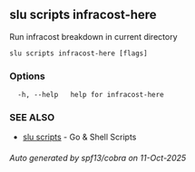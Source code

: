 ## slu scripts infracost-here

Run infracost breakdown in current directory

```
slu scripts infracost-here [flags]
```

### Options

```
  -h, --help   help for infracost-here
```

### SEE ALSO

* [slu scripts](slu_scripts.md)	 - Go & Shell Scripts

###### Auto generated by spf13/cobra on 11-Oct-2025
